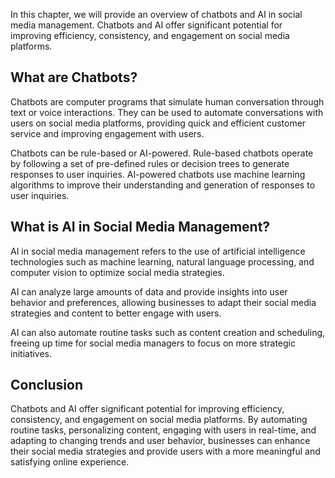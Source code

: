 
In this chapter, we will provide an overview of chatbots and AI in social media management. Chatbots and AI offer significant potential for improving efficiency, consistency, and engagement on social media platforms.

What are Chatbots?
------------------

Chatbots are computer programs that simulate human conversation through text or voice interactions. They can be used to automate conversations with users on social media platforms, providing quick and efficient customer service and improving engagement with users.

Chatbots can be rule-based or AI-powered. Rule-based chatbots operate by following a set of pre-defined rules or decision trees to generate responses to user inquiries. AI-powered chatbots use machine learning algorithms to improve their understanding and generation of responses to user inquiries.

What is AI in Social Media Management?
--------------------------------------

AI in social media management refers to the use of artificial intelligence technologies such as machine learning, natural language processing, and computer vision to optimize social media strategies.

AI can analyze large amounts of data and provide insights into user behavior and preferences, allowing businesses to adapt their social media strategies and content to better engage with users.

AI can also automate routine tasks such as content creation and scheduling, freeing up time for social media managers to focus on more strategic initiatives.

Conclusion
----------

Chatbots and AI offer significant potential for improving efficiency, consistency, and engagement on social media platforms. By automating routine tasks, personalizing content, engaging with users in real-time, and adapting to changing trends and user behavior, businesses can enhance their social media strategies and provide users with a more meaningful and satisfying online experience.
